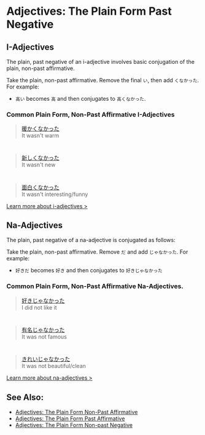 # Adjectives: The Plain Form Past Negative

## I-Adjectives
The plain, past negative of an i-adjective involves basic conjugation of the plain, non-past affirmative.

Take the plain, non-past affirmative. Remove the final `い`, then add `くなかった`. For example:

* `高い` becomes `高` and then conjugates to `高くなかった`.

### Common Plain Form, Non-Past Affirmative I-Adjectives

> [暖かくなかった]()  
> It wasn't warm

#

> [新しくなかった]()  
> It wasn't new

#

> [面白くなかった]()  
> It wasn't interesting/funny

[Learn more about i-adjectives >](i-adjectives.md)

## Na-Adjectives
The plain, past negative of a na-adjective is conjugated as follows:

Take the plain, non-past affirmative. Remove `だ` and add `じゃなかった`. For example:  

* `好きだ` becomes `好き` and then conjugates to `好きじゃなかった`

### Common Plain Form, Non-Past Affirmative Na-Adjectives.

> [好きじゃなかった]()  
> I did not like it

#

> [有名じゃなかった]()  
> It was not famous

#

> [きれいじゃなかった]()  
> It was not beautiful/clean

[Learn more about na-adjectives >](adjective-naform.md)

## See Also:
* [Adjectives: The Plain Form Non-Past Affirmative](adjective-informalpresentaffirmative.md)
* [Adjectives: The Plain Form Past Affirmative](adjective-informalpastaffirmative.md)
* [Adjectives: The Plain Form Non-past Negative](adjective-informalpresentnegative.md)
